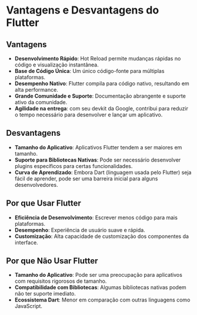 # Vantagens e Desvantagens do Flutter

## Vantagens

- **Desenvolvimento Rápido**: Hot Reload permite mudanças rápidas no código e visualização instantânea.
- **Base de Código Única**: Um único código-fonte para múltiplas plataformas.
- **Desempenho Nativo**: Flutter compila para código nativo, resultando em alta performance.
- **Grande Comunidade e Suporte**: Documentação abrangente e suporte ativo da comunidade.
- **Agilidade na entrega**: com seu devkit da Google, contribui para reduzir o tempo necessário para desenvolver e lançar um aplicativo.

## Desvantagens

- **Tamanho do Aplicativo**: Aplicativos Flutter tendem a ser maiores em tamanho.
- **Suporte para Bibliotecas Nativas**: Pode ser necessário desenvolver plugins específicos para certas funcionalidades.
- **Curva de Aprendizado**: Embora Dart (linguagem usada pelo Flutter) seja fácil de aprender, pode ser uma barreira inicial para alguns desenvolvedores.

## Por que Usar Flutter
- **Eficiência de Desenvolvimento**: Escrever menos código para mais plataformas.
- **Desempenho**: Experiência de usuário suave e rápida.
- **Customização**: Alta capacidade de customização dos componentes da interface.

## Por que Não Usar Flutter
- **Tamanho do Aplicativo**: Pode ser uma preocupação para aplicativos com requisitos rigorosos de tamanho.
- **Compatibilidade com Bibliotecas**: Algumas bibliotecas nativas podem não ter suporte imediato.
- **Ecossistema Dart**: Menor em comparação com outras linguagens como JavaScript.

